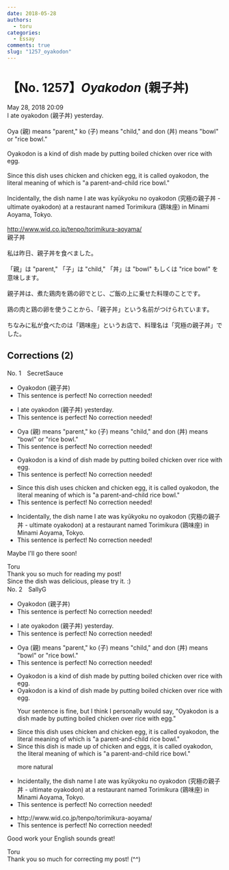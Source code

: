 ```yaml
---
date: 2018-05-28
authors:
  - toru
categories:
  - Essay
comments: true
slug: "1257_oyakodon"
---
```


# 【No. 1257】<strong><em>Oyakodon</strong></em> (親子丼)
<div class="date">May 28, 2018 20:09</div>
<div id="post"><div id="body_show_ori">
I ate oyakodon (親子丼) yesterday.<br/><br/>Oya (親) means "parent," ko (子) means "child," and don (丼) means "bowl" or "rice bowl."<br/><br/>Oyakodon is a kind of dish made by putting boiled chicken over rice with egg.<br/><br/>Since this dish uses chicken and chicken egg, it is called oyakodon, the literal meaning of which is "a parent-and-child rice bowl."<br/><br/>Incidentally, the dish name I ate was kyūkyoku no oyakodon (究極の親子丼 - ultimate oyakodon) at a restaurant named Torimikura (鶏味座) in Minami Aoyama, Tokyo.<br/><br/><a href="http://www.wid.co.jp/tenpo/torimikura-aoyama/" target="_blank">http://www.wid.co.jp/tenpo/torimikura-aoyama/</a>
</div></div>

<!-- more -->

<div id="post_ja"><div id="body_show_mo">
親子丼<br/><br/>私は昨日、親子丼を食べました。<br/><br/>「親」は "parent," 「子」は "child," 「丼」は "bowl" もしくは "rice bowl" を意味します。<br/><br/>親子丼は、煮た鶏肉を鶏の卵でとじ、ご飯の上に乗せた料理のことです。<br/><br/>鶏の肉と鶏の卵を使うことから、「親子丼」という名前がつけられています。<br/><br/>ちなみに私が食べたのは「鶏味座」というお店で、料理名は「究極の親子丼」でした。
</div></div>

## Corrections (2)
<div id="block"><div class="first_name"> No. 1　<span class="just_name">SecretSauce</span></div><div id="block2">
<ul class="correction_field">
<li class="incorrect">Oyakodon (親子丼)</li>
<li class="corrected perfect">This sentence is perfect! No correction needed!</li>
</ul>
<ul class="correction_field">
<li class="incorrect">I ate oyakodon (親子丼) yesterday.</li>
<li class="corrected perfect">This sentence is perfect! No correction needed!</li>
</ul>
<ul class="correction_field">
<li class="incorrect">Oya (親) means "parent," ko (子) means "child," and don (丼) means "bowl" or "rice bowl."</li>
<li class="corrected perfect">This sentence is perfect! No correction needed!</li>
</ul>
<ul class="correction_field">
<li class="incorrect">Oyakodon is a kind of dish made by putting boiled chicken over rice with egg.</li>
<li class="corrected perfect">This sentence is perfect! No correction needed!</li>
</ul>
<ul class="correction_field">
<li class="incorrect">Since this dish uses chicken and chicken egg, it is called oyakodon, the literal meaning of which is "a parent-and-child rice bowl."</li>
<li class="corrected perfect">This sentence is perfect! No correction needed!</li>
</ul>
<ul class="correction_field">
<li class="incorrect">Incidentally, the dish name I ate was kyūkyoku no oyakodon (究極の親子丼 - ultimate oyakodon) at a restaurant named Torimikura (鶏味座) in Minami Aoyama, Tokyo.</li>
<li class="corrected perfect">This sentence is perfect! No correction needed!</li>
</ul>
<p class="comment_small">
 Maybe I'll go there soon!
</p>

</div><div class="name"><span class="just_name">Toru</span><br>
Thank you so much for reading my post!<br/>Since the dish was delicious, please try it. :)
</div>
</div>
<div id="block"><div class="first_name"> No. 2　<span class="just_name">SallyG</span></div><div id="block2">
<ul class="correction_field">
<li class="incorrect">Oyakodon (親子丼)</li>
<li class="corrected perfect">This sentence is perfect! No correction needed!</li>
</ul>
<ul class="correction_field">
<li class="incorrect">I ate oyakodon (親子丼) yesterday.</li>
<li class="corrected perfect">This sentence is perfect! No correction needed!</li>
</ul>
<ul class="correction_field">
<li class="incorrect">Oya (親) means "parent," ko (子) means "child," and don (丼) means "bowl" or "rice bowl."</li>
<li class="corrected perfect">This sentence is perfect! No correction needed!</li>
</ul>
<ul class="correction_field">
<li class="incorrect">Oyakodon is a kind of dish made by putting boiled chicken over rice with egg.</li>
<li class="corrected correct">
Oyakodon is a kind of dish made by putting boiled chicken over rice with egg.
<p class="correction_comment">Your sentence is fine, but I think I personally would say, "Oyakodon is a dish made by putting boiled chicken over rice with egg."</p>
</li>
</ul>
<ul class="correction_field">
<li class="incorrect">Since this dish uses chicken and chicken egg, it is called oyakodon, the literal meaning of which is "a parent-and-child rice bowl."</li>
<li class="corrected correct">
Since this dish is made up of chicken and eggs, it is called oyakodon, the literal meaning of which is "a parent-and-child rice bowl."
<p class="correction_comment">more natural</p>
</li>
</ul>
<ul class="correction_field">
<li class="incorrect">Incidentally, the dish name I ate was kyūkyoku no oyakodon (究極の親子丼 - ultimate oyakodon) at a restaurant named Torimikura (鶏味座) in Minami Aoyama, Tokyo.</li>
<li class="corrected perfect">This sentence is perfect! No correction needed!</li>
</ul>
<ul class="correction_field">
<li class="incorrect">http://www.wid.co.jp/tenpo/torimikura-aoyama/</li>
<li class="corrected perfect">This sentence is perfect! No correction needed!</li>
</ul>
<p class="comment_small">
 Good work your English sounds great!
</p>

</div><div class="name"><span class="just_name">Toru</span><br>
Thank you so much for correcting my post! (^^)
</div>
</div>
